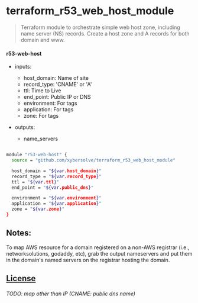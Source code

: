 # terraform_r53_web_host_module

> Terraform module to orchestrate simple web host zone, including name
server (NS) records. Create a host zone and A records for both domain and www.

#### r53-web-host
* inputs:
  * host_domain: Name of site
  * record_type: 'CNAME' or 'A'
  * ttl: Time to Live
  * end_point: Public IP or DNS
  * environment: For tags
  * application: For tags
  * zone: For tags

* outputs:
  * name_servers

```sh

module "r53-web-host" {
  source = "github.com/xybersolve/terraform_r53_web_host_module"

  host_domain = "${var.host_domain}"
  record_type = "${var.record_type}"
  ttl = "${var.ttl}"
  end_point = "${var.public_dns}"

  environment = "${var.environment}"
  application = "${var.application}"
  zone = "${var.zone}"
}

```

## Notes:
To map AWS resource for a domain registered on a non-AWS registrar
(i.e., networksolutions, godaddy, etc), grab the output nameservers and
put them in the domain's named servers on the registrar hosting the domain.


## [License](LICENSE.md)

###### TODO: map other than IP (CNAME: public dns name)
